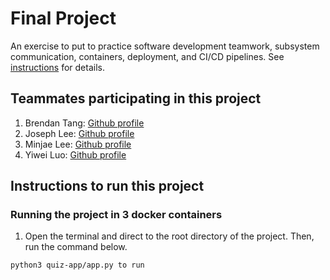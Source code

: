 # Final Project

An exercise to put to practice software development teamwork, subsystem communication, containers, deployment, and CI/CD pipelines. See [instructions](./instructions.md) for details.

## Teammates participating in this project

1. Brendan Tang: [Github profile](https://github.com/Tango117)
2. Joseph Lee: [Github profile](https://github.com/pastuhhhh)
3. Minjae Lee: [Github profile](https://github.com/minjae07206)
4. Yiwei Luo: [Github profile](https://github.com/yl7408)

## Instructions to run this project
### Running the project in 3 docker containers

1. Open the terminal and direct to the root directory of the project. Then, run the command below.
```
python3 quiz-app/app.py to run
```
